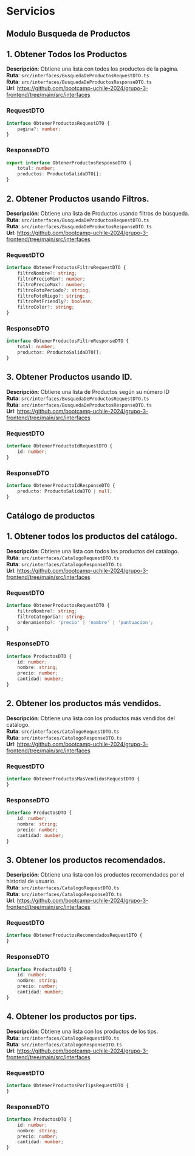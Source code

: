 # Servicios


## Modulo Busqueda de Productos


## 1. Obtener Todos los Productos

__Descripción__: Obtiene una lista con todos los productos de la página. <br>
__Ruta__: `src/interfaces/BusquedaDeProductosRequestDTO.ts` <br>
__Ruta__: `src/interfaces/BusquedaDeProductosResponseDTO.ts` <br>
__Url__: https://github.com/bootcamp-uchile-2024/grupo-3-frontend/tree/main/src/interfaces<br>

### RequestDTO

```typescript
interface ObtenerProductosRequestDTO {
    pagina?: number;
}
```

### ResponseDTO

```typescript
export interface ObtenerProductosResponseDTO {
    total: number;
    productos: ProductoSalidaDTO[];
}

```





## 2. Obtener Productos usando Filtros.

__Descripción__: Obtiene una lista de Productos usando filtros de búsqueda. <br>
__Ruta__: `src/interfaces/BusquedaDeProductosRequestDTO.ts` <br>
__Ruta__: `src/interfaces/BusquedaDeProductosResponseDTO.ts` <br>
__Url__: https://github.com/bootcamp-uchile-2024/grupo-3-frontend/tree/main/src/interfaces<br>

### RequestDTO

```typescript
interface ObtenerProductosFiltroRequestDTO {
    filtroNombre?: string;
    filtroPrecioMin?: number;
    filtroPrecioMax?: number;
    filtroFotoPeriodo?: string;
    filtroFotoRiego?: string;
    filtroPetFriendly?: boolean;
    filtroColor?: string;
}
```

### ResponseDTO

```typescript
interface ObtenerProductosFiltroResponseDTO {
    total: number;
    productos: ProductoSalidaDTO[];
}

```






## 3. Obtener Productos usando ID.

__Descripción__: Obtiene una lista de Productos según su número ID <br>
__Ruta__: `src/interfaces/BusquedaDeProductosRequestDTO.ts` <br>
__Ruta__: `src/interfaces/BusquedaDeProductosResponseDTO.ts` <br>
__Url__: https://github.com/bootcamp-uchile-2024/grupo-3-frontend/tree/main/src/interfaces<br>

### RequestDTO

```typescript
interface ObtenerProductoIdRequestDTO {
    id: number;
}
```

### ResponseDTO

```typescript
interface ObtenerProductoIdResponseDTO {
    producto: ProductoSalidaDTO | null;
}

```





## Catálogo de productos 


## 1. Obtener todos los productos del catálogo.

__Descripción__: Obtiene una lista con todos los productos del catálogo. <br>
__Ruta__: `src/interfaces/CatalogoRequestDTO.ts` <br>
__Ruta__: `src/interfaces/CatalogoResponseDTO.ts` <br>
__Url__: https://github.com/bootcamp-uchile-2024/grupo-3-frontend/tree/main/src/interfaces<br>

### RequestDTO

```typescript
interface ObtenerProductosRequestDTO {
    filtroNombre?: string;
    filtroCategoria?: string;
    ordenamiento?: 'precio' | 'nombre' | 'puntuacion';
}
```

### ResponseDTO

```typescript
interface ProductosDTO {
    id: number;
    nombre: string;
    precio: number;
    cantidad: number;
}

```





## 2. Obtener los productos más vendidos.

__Descripción__: Obtiene una lista con los productos más vendidos del catálogo. <br>
__Ruta__: `src/interfaces/CatalogoRequestDTO.ts` <br>
__Ruta__: `src/interfaces/CatalogoResponseDTO.ts` <br>
__Url__: https://github.com/bootcamp-uchile-2024/grupo-3-frontend/tree/main/src/interfaces<br>

### RequestDTO

```typescript
interface ObtenerProductosMasVendidosRequestDTO {
}
```

### ResponseDTO

```typescript
interface ProductosDTO {
    id: number;
    nombre: string;
    precio: number;
    cantidad: number;
}

```





## 3. Obtener los productos recomendados.

__Descripción__: Obtiene una lista con los productos recomendados por el historial de usuario. <br>
__Ruta__: `src/interfaces/CatalogoRequestDTO.ts` <br>
__Ruta__: `src/interfaces/CatalogoResponseDTO.ts` <br>
__Url__: https://github.com/bootcamp-uchile-2024/grupo-3-frontend/tree/main/src/interfaces<br>

### RequestDTO

```typescript
interface ObtenerProductosRecomendadosRequestDTO {
}
```

### ResponseDTO

```typescript
interface ProductosDTO {
    id: number;
    nombre: string;
    precio: number;
    cantidad: number;
}

```





## 4. Obtener los productos por tips.

__Descripción__: Obtiene una lista con los productos de los tips. <br>
__Ruta__: `src/interfaces/CatalogoRequestDTO.ts` <br>
__Ruta__: `src/interfaces/CatalogoResponseDTO.ts` <br>
__Url__: https://github.com/bootcamp-uchile-2024/grupo-3-frontend/tree/main/src/interfaces<br>

### RequestDTO

```typescript
interface ObtenerProductosPorTipsRequestDTO {
}
```

### ResponseDTO

```typescript
interface ProductosDTO {
    id: number;
    nombre: string;
    precio: number;
    cantidad: number;
}